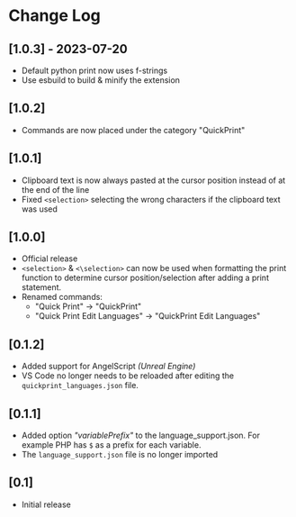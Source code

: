# Change Log

## [1.0.3] - 2023-07-20
- Default python print now uses f-strings
- Use esbuild to build & minify the extension


## [1.0.2]
- Commands are now placed under the category "QuickPrint"


## [1.0.1]
- Clipboard text is now always pasted at the cursor position instead of at the end of the line
- Fixed `<selection>` selecting the wrong characters if the clipboard text was used


## [1.0.0]
- Official release
- `<selection>` & `<\selection>` can now be used when formatting the print function to determine cursor position/selection after adding a print statement.
- Renamed commands: 
  - "Quick Print" -> "QuickPrint"
  - "Quick Print Edit Languages" -> "QuickPrint Edit Languages"


## [0.1.2]
- Added support for AngelScript _(Unreal Engine)_
- VS Code no longer needs to be reloaded after editing the `quickprint_languages.json` file.


## [0.1.1]
- Added option _"variablePrefix"_ to the language_support.json. For example PHP has `$` as a prefix for each variable.
- The `language_support.json` file is no longer imported


## [0.1]

- Initial release